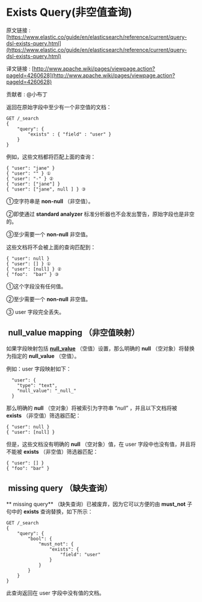 # Exists Query(非空值查询)

原文链接 : [https://www.elastic.co/guide/en/elasticsearch/reference/current/query-dsl-exists-query.html](https://www.elastic.co/guide/en/elasticsearch/reference/current/query-dsl-exists-query.html)

译文链接 : [http://www.apache.wiki/pages/viewpage.action?pageId=4260628](http://www.apache.wiki/pages/viewpage.action?pageId=4260628)

贡献者 : @小布丁

返回在原始字段中至少有一个非空值的文档：

```
GET /_search
{
    "query": {
        "exists" : { "field" : "user" }
    }
}
```

例如，这些文档都将匹配上面的查询：

```
{ "user": "jane" }
{ "user": "" } ①
{ "user": "-" } ②
{ "user": ["jane"] }
{ "user": ["jane", null ] } ③
```

①空字符串是 **non-null** （非空值）。

②即使通过 **standard analyzer** 标准分析器也不会发出警告，原始字段也是非空的。

③至少需要一个 **non-null** 非空值。

这些文档将不会被上面的查询匹配到：

```
{ "user": null }
{ "user": [] } ①
{ "user": [null] } ②
{ "foo":  "bar" } ③
```

①这个字段没有任何值。

②至少需要一个 **non-null** 非空值。

③ user 字段完全丢失。

##  null_value mapping （非空值映射）

如果字段映射包括 [**null_value**](https://www.elastic.co/guide/en/elasticsearch/reference/current/null-value.html) （空值）设置，那么明确的 **null** （空对象）将替换为指定的 **null_value** （空值）。

例如：user 字段映射如下：

```
  "user": {
    "type": "text",
    "null_value": "_null_"
  }
```

那么明确的 **null** （空对象）将被索引为字符串 “_null_” ，并且以下文档将被 **exists** （非空值）筛选器匹配：

```
{ "user": null }
{ "user": [null] }
```

但是，这些文档没有明确的 **null** （空对象）值，在 user 字段中也没有值，并且将不能被 **exists** （非空值）筛选器匹配：

```
{ "user": [] }
{ "foo": "bar" }
```

##  missing query （缺失查询）

** missing query** （缺失查询）已被废弃，因为它可以方便的由 **must_not** 子句中的 **exists** 查询替换，如下所示：

```
GET /_search
{
    "query": {
        "bool": {
            "must_not": {
                "exists": {
                    "field": "user"
                }
            }
        }
    }
}
```

此查询返回在 user 字段中没有值的文档。